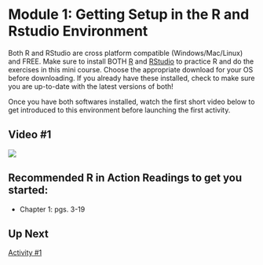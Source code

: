 Module 1: Getting Setup in the R and Rstudio Environment
================

Both R and RStudio are cross platform compatible (Windows/Mac/Linux) and
FREE. Make sure to install BOTH [R](https://www.r-project.org/) and
[RStudio](https://rstudio.com/) to practice R and do the exercises in
this mini course. Choose the appropriate download for your OS before
downloading. If you already have these installed, check to make sure you
are up-to-date with the latest versions of both!

Once you have both softwares installed, watch the first short video
below to get introduced to this environment before launching the first
activity.

## Video \#1

[![](../../images/mq0.jpeg)](https://youtu.be/uNW5dlrXd2w)

## Recommended R in Action Readings to get you started:

- Chapter 1: pgs. 3-19

## Up Next

[Activity
\#1](https://github.com/StevisonLab/R_Mini_Course/blob/main/modules/Activity_1/activity1.md)
